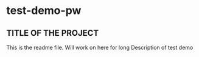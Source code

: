 # test-demo-pw

## TITLE OF THE PROJECT

This is the readme file. Will work on here for long
Description of test demo
